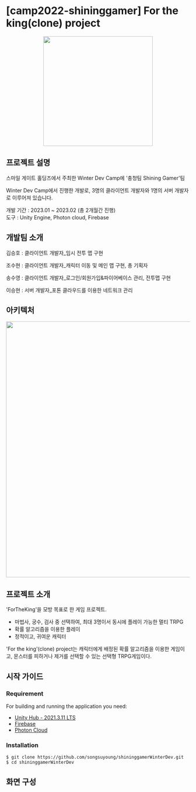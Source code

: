 # [camp2022-shininggamer] For the king(clone) project
<div align="center">
  <img src="https://github.com/Shining-Gamer/camp2022-shininggamer/assets/81684148/86754d39-fad7-401d-9478-e0d483dea3e3.png" width="300">
</div>

##  프로젝트 설명
스마일 게이트 홀딩즈에서 주최한 Winter Dev Camp에 '충청팀 Shining Gamer'팀

Winter Dev Camp에서 진행한 개발로, 3명의 클라이언트 개발자와 1명의 서버 개발자로 이루어져 있습니다.

개발 기간 : 2023.01 ~ 2023.02 (총 2개월간 진행) </br>
도구 : Unity Engine, Photon cloud, Firebase

## 개발팀 소개
김승호 : 클라이언트 개발자_임시 전투 맵 구현

조수현 : 클라이언트 개발자_캐릭터 이동 및 메인 맵 구현, 총 기획자

송수영 : 클라이언트 개발자_로그인/회원가입&파이어베이스 관리, 전투맵 구현

이승현 : 서버 개발자_포톤 클라우드를 이용한 네트워크 관리

## 아키텍처
<img src="https://github.com/Shining-Gamer/camp2022-shininggamer/assets/81684148/95c532af-2ec4-44db-a2cc-c4e4b28dea6e.png" width="700">

## 프로젝트 소개
 'ForTheKing'을 모방 목표로 한 게임 프로젝트.
 
 - 마법사, 궁수, 검사 중 선택하여, 최대 3명이서 동시에 플레이 가능한 멀티 TRPG
 - 확률 알고리즘을 이용한 플레이
 - 정적이고, 귀여운 캐릭터
 
'For the king'(clone) project는 캐릭터에게 배정된 확률 알고리즘을 이용한 게임이고, 몬스터를 피하거나 제거를 선택할 수 있는 선택형 TRPG게임이다.

## 시작 가이드
### Requirement
For building and running the application you need:
* [Unity Hub - 2021.3.11 LTS](https://unity.com/releases/editor/whats-new/2021.3.11/)
* [Firebase](https://firebase.google.com/docs/unity/setup?hl=ko)
* [Photon Cloud](https://www.photonengine.com/ko-kr)

### Installation
```
$ git clone https://github.com/songsuyoung/shininggamerWinterDev.git
$ cd shininggamerWinterDev
```
## 화면 구성
